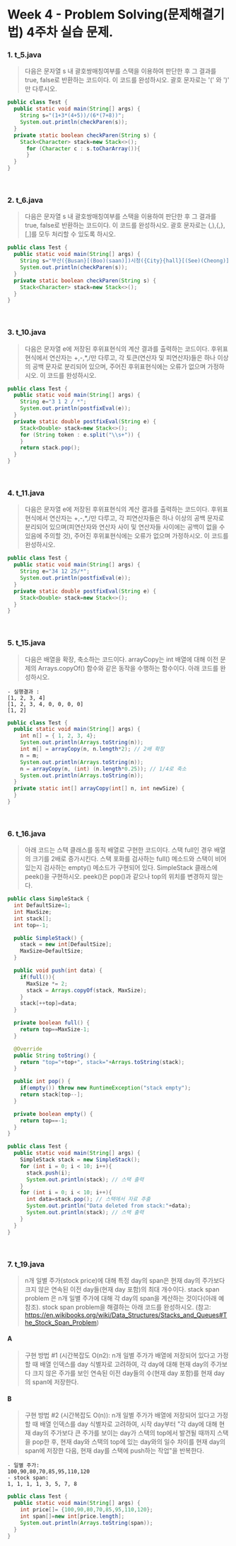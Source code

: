 Week 4 - Problem Solving(문제해결기법) 4주차 실습 문제.
===

### 1. t_5.java
  > 다음은 문자열 s 내 괄호쌍매칭여부를 스택을 이용하여 판단한 후 그 결과를 true, false로 반환하는 코드이다. 이 코드를 완성하시오. 괄호 문자로는 '(' 와 ')' 만 다루시오.

  ```java
  public class Test {
    public static void main(String[] args) {
      String s="(1+3*(4+5))/(6*(7+8))";
      System.out.println(checkParen(s));
    }
    private static boolean checkParen(String s) {
      Stack<Character> stack=new Stack<>();
        for (Character c : s.toCharArray()){
        }
    }
  }
  ```
<br>

### 2. t_6.java
  > 다음은 문자열 s 내 괄호쌍매칭여부를 스택을 이용하여 판단한 후 그 결과를 true, false로 반환하는 코드이다. 이 코드를 완성하시오. 괄호 문자로는 (,),{,},[,]를 모두 처리할 수 있도록 하시오.

  ```java
  public class Test {
    public static void main(String[] args) {
      String s="부산({Busan}[(Boo)(saan)])시청({City}{hall}[(See)(Cheong)])"; // true
      System.out.println(checkParen(s));
    }
    private static boolean checkParen(String s) {
      Stack<Character> stack=new Stack<>();
    }
  }
  ```
<br>

### 3. t_10.java
  > 다음은 문자열 e에 저장된 후위표현식의 계산 결과를 출력하는 코드이다. 후위표현식에서 연산자는 +,-,*,/만 다루고, 각 토큰(연산자 및 피연산자)들은 하나 이상의 공백 문자로 분리되어 있으며, 주어진 후위표현식에는 오류가 없으며 가정하시오. 이 코드를 완성하시오.

  ```java
  public class Test {
    public static void main(String[] args) {
      String e="3 1 2 / *";
      System.out.println(postfixEval(e));
    }
    private static double postfixEval(String e) {
      Stack<Double> stack=new Stack<>();
      for (String token : e.split("\\s+")) {
      }
      return stack.pop();
    }
  }
  ```
<br>

### 4. t_11.java
  > 다음은 문자열 e에 저장된 후위표현식의 계산 결과를 출력하는 코드이다. 후위표현식에서 연산자는 +,-,*,/만 다루고, 각 피연산자들은 하나 이상의 공백 문자로 분리되어 있으며(피연산자와 연산자 사이 및 연산자들 사이에는 공백이 없을 수 있음에 주의할 것), 주어진 후위표현식에는 오류가 없으며 가정하시오. 이 코드를 완성하시오.

  ```java
  public class Test {
    public static void main(String[] args) {
      String e="34 12 25/*";
      System.out.println(postfixEval(e));
    }
    private static double postfixEval(String e) {
      Stack<Double> stack=new Stack<>();
    }
  }
  ```
<br>

### 5. t_15.java
  > 다음은 배열을 확장, 축소하는 코드이다. arrayCopy는 int 배열에 대해 이전 문제의 Arrays.copyOf() 함수와 같은 동작을 수행하는 함수이다. 아래 코드를 완성하시오.

  ```
  - 실행결과 :
  [1, 2, 3, 4]
  [1, 2, 3, 4, 0, 0, 0, 0]
  [1, 2]
  ```
  ```java
  public class Test {
    public static void main(String[] args) {
      int n[] = { 1, 2, 3, 4};
      System.out.println(Arrays.toString(n));
      int m[] = arrayCopy(n, n.length*2); // 2배 확장
      n = m;
      System.out.println(Arrays.toString(n));
      n = arrayCopy(n, (int) (n.length*0.25)); // 1/4로 축소
      System.out.println(Arrays.toString(n));
    }
    private static int[] arrayCopy(int[] n, int newSize) {
    }
  }
  ```
<br>

### 6. t_16.java
  > 아래 코드는 스택 클래스를 동적 배열로 구현한 코드이다. 스택 full인 경우 배열의 크기를 2배로 증가시킨다. 스택 포화를 검사하는 full() 메소드와 스택이 비어 있는지 검사하는 empty() 메소드가 구현되어 있다. SimpleStack 클래스에 peek()을 구현하시오. peek()은 pop()과 같으나 top의 위치를 변경하지 않는다.

  ```java
  public class SimpleStack {
    int DefaultSize=1;
    int MaxSize;
    int stack[];
    int top=-1;

    public SimpleStack() {
      stack = new int[DefaultSize];
      MaxSize=DefaultSize;
    }

    public void push(int data) {
      if(full()){
        MaxSize *= 2;
        stack = Arrays.copyOf(stack, MaxSize);
      }
      stack[++top]=data;
    }

    private boolean full() {
      return top==MaxSize-1;
    }

    @Override
    public String toString() {
      return "top="+top+", stack="+Arrays.toString(stack);
    }

    public int pop() {
      if(empty()) throw new RuntimeException("stack empty");
      return stack[top--];
    }

    private boolean empty() {
      return top==-1;
    }
  }

  public class Test {
    public static void main(String[] args) {
      SimpleStack stack = new SimpleStack();
      for (int i = 0; i < 10; i++){
        stack.push(i);
        System.out.println(stack); // 스택 출력
      }
      for (int i = 0; i < 10; i++){
        int data=stack.pop(); // 스택에서 자료 추출
        System.out.println("Data deleted from stack:"+data);
        System.out.println(stack); // 스택 출력
      }
    }
  }
  ```
<br>

### 7. t_19.java
  > n개 일별 주가(stock price)에 대해 특정 day의 span은 현재 day의 주가보다 크지 않은 연속된 이전 day들(현재 day 포함)의 최대 개수이다. stack span problem 은 n개 일별 주가에 대해 각 day의 span을 계산하는 것이다(아래 예 참조). stock span problem을 해결하는 아래 코드를 완성하시오. (참고: https://en.wikibooks.org/wiki/Data_Structures/Stacks_and_Queues#The_Stock_Span_Problem)

  #### A
  > 구현 방법 #1 (시간복잡도 O(n2): n개 일별 주가가 배열에 저장되어 있다고 가정할 때 배열 인덱스를 day 식별자로 고려하여, 각 day에 대해 현재 day의 주가보다 크지 않은 주가를 보인 연속된 이전 day들의 수(현재 day 포함)를 현재 day의 span에 저장한다.

  #### B
  > 구현 방법 #2 (시간복잡도 O(n)): n개 일별 주가가 배열에 저장되어 있다고 가정할 때 배열 인덱스를 day 식별자로 고려하여, 시작 day부터 "각 day에 대해 현재 day의 주가보다 큰 주가를 보이는 day가 스택의 top에서 발견될 때까지 스택을 pop한 후, 현재 day와 스택의 top에 있는 day와의 일수 차이를 현재 day의 span에 저장한 다음, 현재 day를 스택에 push하는 작업"을 반복한다.

  ```
  - 일별 주가:
  100,90,80,70,85,95,110,120
  - stock span:
  1, 1, 1, 1, 3, 5, 7, 8
  ```

  ```java
  public class Test {
    public static void main(String[] args) {
      int price[]= {100,90,80,70,85,95,110,120};
      int span[]=new int[price.length];
      System.out.println(Arrays.toString(span));
    }
  }
  ```



